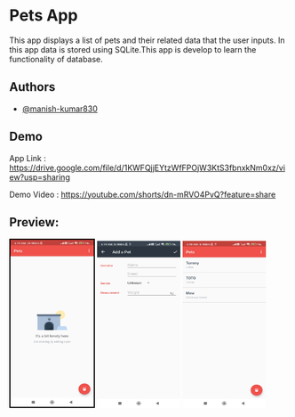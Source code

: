 # Pets App

This app displays a list of pets and their related data that the user inputs. In this app data is stored using SQLite.This app is develop to learn the functionality of database.


## Authors

- [@manish-kumar830](https://github.com/manish-kumar830)


## Demo

App Link : https://drive.google.com/file/d/1KWFQjjEYtzWfFPOjW3KtS3fbnxkNm0xz/view?usp=sharing

Demo Video : https://youtube.com/shorts/dn-mRVO4PvQ?feature=share

## Preview:
<img src="https://github.com/manish-kumar830/Pets/blob/main/ss/ss1.jpg?raw=true" alt="Splash Screen" style="border:2px solid black;" width="150" height="300" /> <img src="https://github.com/manish-kumar830/Pets/blob/main/ss/ss2.jpg?raw=true" alt="Splash Screen" width="150" height="300" /> <img src="https://github.com/manish-kumar830/Pets/blob/main/ss/ss3.jpg?raw=true" alt="Splash Screen" width="150" height="300" />
